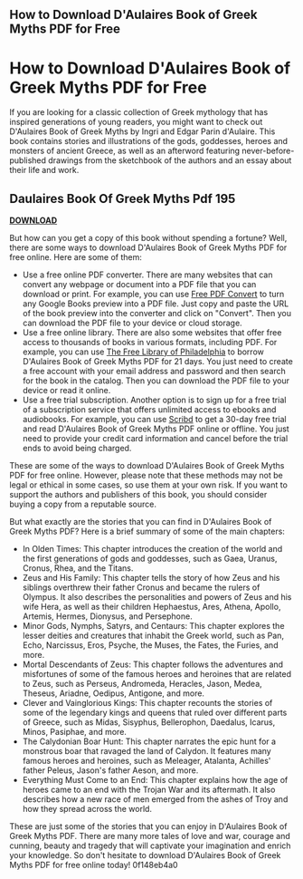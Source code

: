 ## How to Download D'Aulaires Book of Greek Myths PDF for Free

  
# How to Download D'Aulaires Book of Greek Myths PDF for Free
  
If you are looking for a classic collection of Greek mythology that has inspired generations of young readers, you might want to check out D'Aulaires Book of Greek Myths by Ingri and Edgar Parin d'Aulaire. This book contains stories and illustrations of the gods, goddesses, heroes and monsters of ancient Greece, as well as an afterword featuring never-before-published drawings from the sketchbook of the authors and an essay about their life and work.
 
## Daulaires Book Of Greek Myths Pdf 195


[**DOWNLOAD**](https://searchdisvipas.blogspot.com/?download=2tKBDk)

  
But how can you get a copy of this book without spending a fortune? Well, there are some ways to download D'Aulaires Book of Greek Myths PDF for free online. Here are some of them:
  
- Use a free online PDF converter. There are many websites that can convert any webpage or document into a PDF file that you can download or print. For example, you can use [Free PDF Convert](https://www.freepdfconvert.com/) to turn any Google Books preview into a PDF file. Just copy and paste the URL of the book preview into the converter and click on "Convert". Then you can download the PDF file to your device or cloud storage.
- Use a free online library. There are also some websites that offer free access to thousands of books in various formats, including PDF. For example, you can use [The Free Library of Philadelphia](https://freelibrary.overdrive.com/) to borrow D'Aulaires Book of Greek Myths PDF for 21 days. You just need to create a free account with your email address and password and then search for the book in the catalog. Then you can download the PDF file to your device or read it online.
- Use a free trial subscription. Another option is to sign up for a free trial of a subscription service that offers unlimited access to ebooks and audiobooks. For example, you can use [Scribd](https://www.scribd.com/) to get a 30-day free trial and read D'Aulaires Book of Greek Myths PDF online or offline. You just need to provide your credit card information and cancel before the trial ends to avoid being charged.

These are some of the ways to download D'Aulaires Book of Greek Myths PDF for free online. However, please note that these methods may not be legal or ethical in some cases, so use them at your own risk. If you want to support the authors and publishers of this book, you should consider buying a copy from a reputable source.
  
But what exactly are the stories that you can find in D'Aulaires Book of Greek Myths PDF? Here is a brief summary of some of the main chapters:

- In Olden Times: This chapter introduces the creation of the world and the first generations of gods and goddesses, such as Gaea, Uranus, Cronus, Rhea, and the Titans.
- Zeus and His Family: This chapter tells the story of how Zeus and his siblings overthrew their father Cronus and became the rulers of Olympus. It also describes the personalities and powers of Zeus and his wife Hera, as well as their children Hephaestus, Ares, Athena, Apollo, Artemis, Hermes, Dionysus, and Persephone.
- Minor Gods, Nymphs, Satyrs, and Centaurs: This chapter explores the lesser deities and creatures that inhabit the Greek world, such as Pan, Echo, Narcissus, Eros, Psyche, the Muses, the Fates, the Furies, and more.
- Mortal Descendants of Zeus: This chapter follows the adventures and misfortunes of some of the famous heroes and heroines that are related to Zeus, such as Perseus, Andromeda, Heracles, Jason, Medea, Theseus, Ariadne, Oedipus, Antigone, and more.
- Clever and Vainglorious Kings: This chapter recounts the stories of some of the legendary kings and queens that ruled over different parts of Greece, such as Midas, Sisyphus, Bellerophon, Daedalus, Icarus, Minos, Pasiphae, and more.
- The Calydonian Boar Hunt: This chapter narrates the epic hunt for a monstrous boar that ravaged the land of Calydon. It features many famous heroes and heroines, such as Meleager, Atalanta, Achilles' father Peleus, Jason's father Aeson, and more.
- Everything Must Come to an End: This chapter explains how the age of heroes came to an end with the Trojan War and its aftermath. It also describes how a new race of men emerged from the ashes of Troy and how they spread across the world.

These are just some of the stories that you can enjoy in D'Aulaires Book of Greek Myths PDF. There are many more tales of love and war, courage and cunning, beauty and tragedy that will captivate your imagination and enrich your knowledge. So don't hesitate to download D'Aulaires Book of Greek Myths PDF for free online today!
 0f148eb4a0

